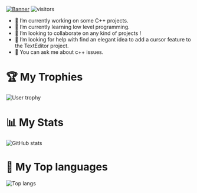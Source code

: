 
[![Banner](https://readme-typing-svg.demolab.com/?lines=Hi%20there%20👋%20Im%20🐧%20:]&width=1000&size=30)](https://git.io/typing-svg)
![visitors](https://profile-counter.glitch.me/Napenguin/count.svg)

- 🔭 I’m currently working on some C++ projects.
- 🌱 I’m currently learning low level programming.
- 👯 I’m looking to collaborate on any kind of projects !
- 🤔 I’m looking for help with find an elegant idea to add a cursor feature to the TextEditor project.
- 💬 You can ask me about c++ issues.

# 🏆 My Trophies
![User trophy](https://github-profile-trophy.vercel.app/?username=NApenguin&column=4&margin-w=15&margin-h=15&theme=dracula)

# 📊 My Stats
![GitHub stats](https://github-readme-stats.vercel.app/api?username=NApenguin&theme=dracula&rank_icon=github)

# 📝 My Top languages
![Top langs](https://github-readme-stats.vercel.app/api/top-langs/?username=NApenguin&layout=donut&theme=dracula)
